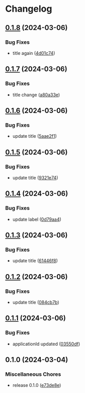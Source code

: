# Changelog

## [0.1.8](https://github.com/SchweizerischeBundesbahnen/DAS/compare/das_client-v0.1.7...das_client-v0.1.8) (2024-03-06)


### Bug Fixes

* title again ([4d01c74](https://github.com/SchweizerischeBundesbahnen/DAS/commit/4d01c74d53a542e728c74ee37931b7da1928ad9d))

## [0.1.7](https://github.com/SchweizerischeBundesbahnen/DAS/compare/das_client-v0.1.6...das_client-v0.1.7) (2024-03-06)


### Bug Fixes

* title change ([a80a33e](https://github.com/SchweizerischeBundesbahnen/DAS/commit/a80a33e18eec3ae264224d6b3b10ae38ae45161c))

## [0.1.6](https://github.com/SchweizerischeBundesbahnen/DAS/compare/das_client-v0.1.5...das_client-v0.1.6) (2024-03-06)


### Bug Fixes

* update title ([5aae2f1](https://github.com/SchweizerischeBundesbahnen/DAS/commit/5aae2f18af4159c5fe634159a3443c5d485da361))

## [0.1.5](https://github.com/SchweizerischeBundesbahnen/DAS/compare/das_client-v0.1.4...das_client-v0.1.5) (2024-03-06)


### Bug Fixes

* update title ([9321e74](https://github.com/SchweizerischeBundesbahnen/DAS/commit/9321e74f2f1696d963f5827aed0c599d977acb0e))

## [0.1.4](https://github.com/SchweizerischeBundesbahnen/DAS/compare/das_client-v0.1.3...das_client-v0.1.4) (2024-03-06)


### Bug Fixes

* update label ([0d79aa4](https://github.com/SchweizerischeBundesbahnen/DAS/commit/0d79aa47de8fa051156db9cc89bd7d7f874fd78b))

## [0.1.3](https://github.com/SchweizerischeBundesbahnen/DAS/compare/das_client-v0.1.2...das_client-v0.1.3) (2024-03-06)


### Bug Fixes

* update title ([61446f8](https://github.com/SchweizerischeBundesbahnen/DAS/commit/61446f8b9b4ab97bca4be12e0802932318e7fa0e))

## [0.1.2](https://github.com/SchweizerischeBundesbahnen/DAS/compare/das_client-v0.1.1...das_client-v0.1.2) (2024-03-06)


### Bug Fixes

* update title ([084cb7b](https://github.com/SchweizerischeBundesbahnen/DAS/commit/084cb7b413682b4d10b15a15bd0cbd79890696ff))

## [0.1.1](https://github.com/SchweizerischeBundesbahnen/DAS/compare/das_client-v0.1.0...das_client-v0.1.1) (2024-03-06)


### Bug Fixes

* applicationId updated ([03550df](https://github.com/SchweizerischeBundesbahnen/DAS/commit/03550df09a3ff016bdb0dc2e007a4b2b7875b80e))

## 0.1.0 (2024-03-04)


### Miscellaneous Chores

* release 0.1.0 ([e73de8e](https://github.com/SchweizerischeBundesbahnen/DAS/commit/e73de8ed6c8f44c533afcc709c822d14f554c065))
